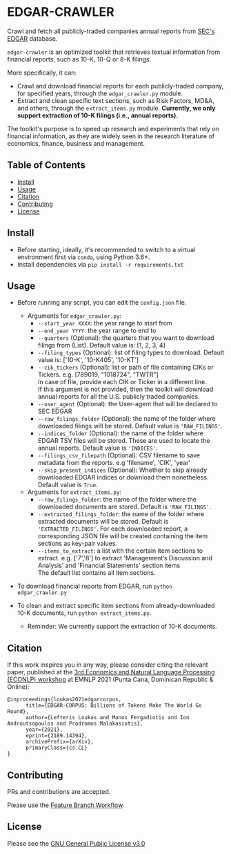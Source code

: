 # EDGAR-CRAWLER
Crawl and fetch all publicly-traded companies annual reports from [SEC's EDGAR](https://www.sec.gov/edgar.shtml) database.

`edgar-crawler` is an optimized toolkit that retrieves textual information from financial reports, such as 10-K, 10-Q or 8-K filings.

More specifically, it can:
- Crawl and download financial reports for each publicly-traded company, for specified years, through the `edgar_crawler.py` module.
- Extract and clean specific text sections, such as Risk Factors, MD&A, and others, through the `extract_items.py` module. **Currently, we only support extraction of 10-K filings (i.e., annual reports).**

The toolkit's purpose is to speed up research and experiments that rely on financial information, as they are widely seen in the research literature of economics, finance, business and management.

## Table of Contents
- [Install](#install)
- [Usage](#usage)
- [Citation](#citation)
- [Contributing](#contributing)
- [License](#license)

## Install
- Before starting, ideally, it's recommended to switch to a virtual environment first via `conda`, using Python 3.6+.
- Install dependencies via `pip install -r requirements.txt`

## Usage
- Before running any script, you can edit the `config.json` file.
  - Arguments for `edgar_crawler.py`:
      - `--start_year XXXX`: the year range to start from
      - `--end_year YYYY`: the year range to end to
      - `--quarters` (Optional): the quarters that you want to download filings from (List). Default value is: [1, 2, 3, 4]
      - `--filing_types` (Optional): list of filing types to download. Default value is: ['10-K', '10-K405', '10-KT']
      - `--cik_tickers` (Optional): list or path of file containing CIKs or Tickers. e.g. [789019, "1018724", "TWTR"] <br>
        In case of file, provide each CIK or Ticker in a different line.  <br>
      If this argument is not provided, then the toolkit will download annual reports for all the U.S. publicly traded companies.
      - `--user_agent` (Optional): the User-agent that will be declared to SEC EDGAR
      - `--raw_filings_folder` (Optional): the name of the folder where downloaded filings will be stored. Default value is `'RAW_FILINGS'`.
      - `--indices_folder` (Optional): the name of the folder where EDGAR TSV files will be stored. These are used to locate the annual reports. Default value is `'INDICES'`.
      - `--filings_csv_filepath` (Optional): CSV filename to save metadata from the reports. e.g 'filename', 'CIK', 'year'
      - `--skip_present_indices` (Optional): Whether to skip already downloaded EDGAR indices or download them nonetheless. Default value is `True`.
  - Arguments for `extract_items.py`:
    - `--raw_filings_folder`: the name of the folder where the downloaded documents are stored. Default is `'RAW_FILINGS'`.
    - `--extracted_filings_folder`: the name of the folder where extracted documents will be stored. Default is `'EXTRACTED_FILINGS'`. For each downloaded report, a corresponding JSON file will be created containing the item sections as key-pair values.
    - `--items_to_extract`: a list with the certain item sections to extract. e.g. ['7','8'] to extract 'Management’s Discussion and Analysis' and 'Financial Statements' section items<br>
      The default list contains all item sections.

- To download financial reports from EDGAR, run `python edgar_crawler.py`
- To clean and extract specific item sections from already-downloaded 10-K documents, run `python extract_items.py`.
  - Reminder: We currently support the extraction of 10-K documents. 

## Citation
If this work inspires you in any way, please consider citing the relevant paper, published at the [3rd Economics and Natural Language Processing (ECONLP) workshop](https://lt3.ugent.be/econlp/) at EMNLP 2021 (Punta Cana, Dominican Republic & Online):
```
@inproceedings{loukas2021edgarcorpus,
      title={EDGAR-CORPUS: Billions of Tokens Make The World Go Round}, 
      author={Lefteris Loukas and Manos Fergadiotis and Ion Androutsopoulos and Prodromos Malakasiotis},
      year={2021},
      eprint={2109.14394},
      archivePrefix={arXiv},
      primaryClass={cs.CL}
}
```
## Contributing
PRs and contributions are accepted.
 
Please use the [Feature Branch Workflow](https://www.atlassian.com/git/tutorials/comparing-workflows/feature-branch-workflow).

## License
Please see the [GNU General Public License v3.0](https://github.com/nlpaueb/edgar-crawler/blob/main/LICENSE)
